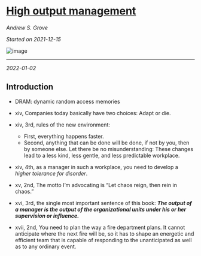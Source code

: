 # [High output management](https://github.com/askming/Personal-reading/issues/6)

_Andrew S. Grove_

_Started on 2021-12-15_

![image](https://user-images.githubusercontent.com/5671771/146318454-a1ec4fc0-4d01-4140-a69f-49e79474b7cc.jpeg)

---

*2022-01-02*

## Introduction

- DRAM: dynamic random access memories
- xiv, Companies today basically have two choices: Adapt or die.
- xiv, 3rd, rules of the new environment: 
  - First, everything happens faster. 
  - Second, anything that can be done will be done, if not by you, then by someone else. Let there be no misunderstanding: These changes lead to a less kind, less gentle, and less predictable workplace.
 - xiv, 4th, as a manager in such a workplace, you need to develop a _higher tolerance for disorder_.

- xv, 2nd, The motto I’m advocating is “Let chaos reign, then rein in chaos.”

- xvi, 3rd, the single most important sentence of this book: _**The output of a manager is the output of the organizational units under his or her supervision or influence.**_

- xvii, 2nd, You need to plan the way a fire department plans. It cannot anticipate where the next fire will be, so it has to shape an energetic and efficient team that is capable of responding to the unanticipated as well as to any ordinary event.